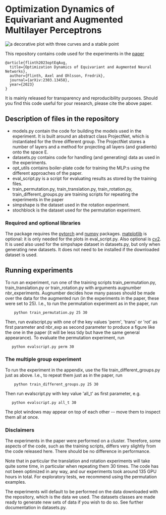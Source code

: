 # Optimization Dynamics of Equivariant and Augmented Multilayer Perceptrons

![a decorative plot with three curves and a stable point](https://github.com/usinedepain/eq_aug_dyn/master/figure/dynamics_plot.png)

This repository contains code used for the experiments in the [paper](https://arxiv.org/abs/2303.13458)

```
@article{flinth2023optEqAug,
  title={Optimization Dynamics of Equivariant and Augmented Neural Networks},
  author={Flinth, Axel and Ohlsson, Fredrik},
  journal={arXiv:2303.13458},
  year={2023}
}
```

It is mainly released for transparency and reproducibility purposes. Should you find this code useful for your research, please cite the above paper.

## Description of files in the repository
* models.py contain the code for building the models used in the experiment. 
It is built around an abstract class ProjectNet, which is instantiated for the three different group. 
The ProjectNet stores a number of layers and a method for projecting all layers (and gradients) onto the space E.
* datasets.py contains code for handling (and generating) data as used in the experiments. 
* opt_utils contains boiler-plate code for training the MLP:s using the different approaches of the paper. 
* eval_script.py is a script for evaluating results as stored by the training files.
* train_permutation.py, train_translation.py, train_rotation.py, train_different_groups.py are training scripts for repeating the experiments in the paper
* simpshape is the dataset used in the rotation experiment.
* stochblock is the dataset used for the permutation experiment. 

### Required and optional libraries
The package requires the [pytorch](https://pytorch.org/) and [numpy](https://numpy.org/) packages.  [matplotlib](https://matplotlib.org/) is optional: it is only needed for the plots in eval_script.py. Also optional is [cv2](https://pypi.org/project/opencv-python/). It is used also used for the simpshape dataset in datasets.py, but only when generating new datasets. It does not need to be installed if the downloaded dataset is used.

## Running experiments
To run an experiment, run one of the training scripts train_permutation.py, train_translation.py or train_rotation.py with arguments augnumber nbr_experiments. 
Augnumber decides how many passes should be made over the data for the augmented run (in the experiments in the paper, these were set to 25). I.e., to run the permutation experiment as in the paper, run

```
    python train_permutation.py 25 30
```
 
Then, run evalscript.py with one of the key values 'perm', 'trans' or 'rot' as first parameter and nbr_exp as second parameter to produce a figure like the one in the paper (it will be less tidy but
have the same general appearance). To evaluate the permutation experiment, run

```
   python evalscript.py perm 30
```

### The multiple group experiment
To run the experiment in the appendix, use the file train_different_groups.py just as above. I.e., to repeat them just as in the paper, run

```
    python train_different_groups.py 25 30
```

Then run evalscript.py with key value 'all_t' as first parameter, e.g.

```
   python evalscript.py all_t 30
```

The plot windows may appear on top of each other -- move them to inspect them all at once.

### Disclaimers
The experiments in the paper were performed on a cluster. Therefore, some aspects of the code, such as the training scripts, differs very slightly from the code released here. There should be no difference in performance.

Note that in particular the translation and rotation experiments will take quite some time, in particular when repeating them 30 times. The code has not been optimized in any way, and our experiments took around 135 GPU hours in total. For exploratory tests, we recommend using the permutation examples.

The experiments will default to be performed on the data downloaded with the repository, which is the data we used. The datasets classes are made ready to generate new sets of data if you wish to do so. See further documentation in datasets.py.



